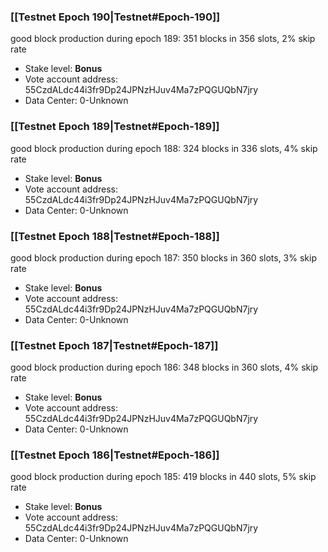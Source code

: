 ### [[Testnet Epoch 190|Testnet#Epoch-190]]
good block production during epoch 189: 351 blocks in 356 slots, 2% skip rate
* Stake level: **Bonus** 
* Vote account address: 55CzdALdc44i3fr9Dp24JPNzHJuv4Ma7zPQGUQbN7jry
* Data Center: 0-Unknown
### [[Testnet Epoch 189|Testnet#Epoch-189]]
good block production during epoch 188: 324 blocks in 336 slots, 4% skip rate
* Stake level: **Bonus** 
* Vote account address: 55CzdALdc44i3fr9Dp24JPNzHJuv4Ma7zPQGUQbN7jry
* Data Center: 0-Unknown
### [[Testnet Epoch 188|Testnet#Epoch-188]]
good block production during epoch 187: 350 blocks in 360 slots, 3% skip rate
* Stake level: **Bonus** 
* Vote account address: 55CzdALdc44i3fr9Dp24JPNzHJuv4Ma7zPQGUQbN7jry
* Data Center: 0-Unknown
### [[Testnet Epoch 187|Testnet#Epoch-187]]
good block production during epoch 186: 348 blocks in 360 slots, 4% skip rate
* Stake level: **Bonus** 
* Vote account address: 55CzdALdc44i3fr9Dp24JPNzHJuv4Ma7zPQGUQbN7jry
* Data Center: 0-Unknown
### [[Testnet Epoch 186|Testnet#Epoch-186]]
good block production during epoch 185: 419 blocks in 440 slots, 5% skip rate
* Stake level: **Bonus** 
* Vote account address: 55CzdALdc44i3fr9Dp24JPNzHJuv4Ma7zPQGUQbN7jry
* Data Center: 0-Unknown